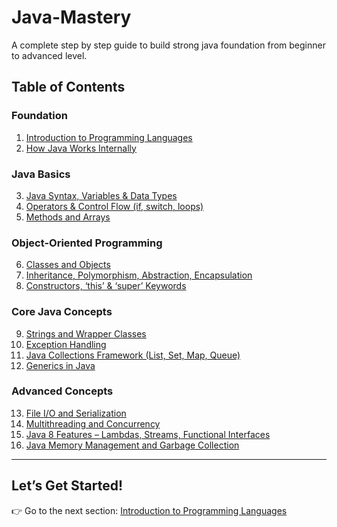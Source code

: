 # Java-Mastery 
A complete step by step guide to build strong java foundation from beginner to advanced level.

## Table of Contents

### Foundation
1. [Introduction to Programming Languages](./01-introduction.md)
2. [How Java Works Internally](./02-how-java-works.md)

### Java Basics
3. [Java Syntax, Variables & Data Types](./03-java-basics.md)
4. [Operators & Control Flow (if, switch, loops)](./04-control-flow.md)
5. [Methods and Arrays](./05-methods-and-arrays.md)

### Object-Oriented Programming
6. [Classes and Objects](./06-classes-and-objects.md)
7. [Inheritance, Polymorphism, Abstraction, Encapsulation](./07-oop-principles.md)
8. [Constructors, ‘this’ & ‘super’ Keywords](./08-constructors-this-super.md)

### Core Java Concepts
9. [Strings and Wrapper Classes](./09-strings-wrapper.md)
10. [Exception Handling](./10-exception-handling.md)
11. [Java Collections Framework (List, Set, Map, Queue)](./11-collections.md)
12. [Generics in Java](./12-generics.md)

### Advanced Concepts
13. [File I/O and Serialization](./13-file-io.md)
14. [Multithreading and Concurrency](./14-multithreading.md)
15. [Java 8 Features – Lambdas, Streams, Functional Interfaces](./15-java8-features.md)
16. [Java Memory Management and Garbage Collection](./16-memory-management.md)

---
## Let’s Get Started!

👉 Go to the next section: [Introduction to Programming Languages](./01-introduction.md)
